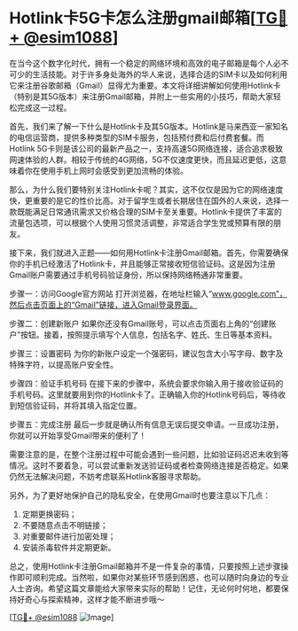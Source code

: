 # Hotlink卡5G卡怎么注册gmail邮箱[[TG💪+ @esim1088](https://t.me/s/esim1088)]

在当今这个数字化时代，拥有一个稳定的网络环境和高效的电子邮箱是每个人必不可少的生活技能。对于许多身处海外的华人来说，选择合适的SIM卡以及如何利用它来注册谷歌邮箱（Gmail）显得尤为重要。本文将详细讲解如何使用Hotlink卡（特别是其5G版本）来注册Gmail邮箱，并附上一些实用的小技巧，帮助大家轻松完成这一过程。

首先，我们来了解一下什么是Hotlink卡及其5G版本。Hotlink是马来西亚一家知名的电信运营商，提供多种类型的SIM卡服务，包括预付费和后付费套餐。而Hotlink 5G卡则是该公司的最新产品之一，支持高速5G网络连接，适合追求极致网速体验的人群。相较于传统的4G网络，5G不仅速度更快，而且延迟更低，这意味着你在使用手机上网时会感受到更加流畅的体验。

那么，为什么我们要特别关注Hotlink卡呢？其实，这不仅仅是因为它的网络速度快，更重要的是它的性价比高。对于留学生或者长期居住在国外的人来说，选择一款既能满足日常通讯需求又价格合理的SIM卡至关重要。Hotlink卡提供了丰富的流量包选项，可以根据个人使用习惯灵活调整，非常适合学生党或预算有限的朋友。

接下来，我们就进入正题——如何用Hotlink卡注册Gmail邮箱。首先，你需要确保你的手机已经激活了Hotlink卡，并且能够正常接收短信验证码。这是因为注册Gmail账户需要通过手机号码验证身份，所以保持网络畅通非常重要。

步骤一：访问Google官方网站
打开浏览器，在地址栏输入“www.google.com”，然后点击页面上的“Gmail”链接，进入Gmail登录界面。

步骤二：创建新账户
如果你还没有Gmail账号，可以点击页面右上角的“创建账户”按钮。接着，按照提示填写个人信息，包括名字、姓氏、生日等基本资料。

步骤三：设置密码
为你的新账户设定一个强密码，建议包含大小写字母、数字及特殊字符，以提高账户安全性。

步骤四：验证手机号码
在接下来的步骤中，系统会要求你输入用于接收验证码的手机号码。这里就要用到你的Hotlink卡了。正确输入你的Hotlink号码后，等待收到短信验证码，并将其填入指定位置。

步骤五：完成注册
最后一步就是确认所有信息无误后提交申请。一旦成功注册，你就可以开始享受Gmail带来的便利了！

需要注意的是，在整个注册过程中可能会遇到一些问题，比如验证码迟迟未收到等情况。这时不要着急，可以尝试重新发送验证码或者检查网络连接是否稳定。如果仍然无法解决问题，不妨考虑联系Hotlink客服寻求帮助。

另外，为了更好地保护自己的隐私安全，在使用Gmail时也要注意以下几点：
1. 定期更换密码；
2. 不要随意点击不明链接；
3. 对重要邮件进行加密处理；
4. 安装杀毒软件并定期更新。

总之，使用Hotlink卡注册Gmail邮箱并不是一件复杂的事情，只要按照上述步骤操作即可顺利完成。当然啦，如果你对某些环节感到困惑，也可以随时向身边的专业人士咨询。希望这篇文章能给大家带来实际的帮助！记住，无论何时何地，都要保持好奇心与探索精神，这样才能不断进步哦～

[[TG💪+ @esim1088](https://t.me/s/esim1088) ![Image](https://i.postimg.cc/4NQfJmqS/Snipaste-2025-05-13-00-14-12.png)]